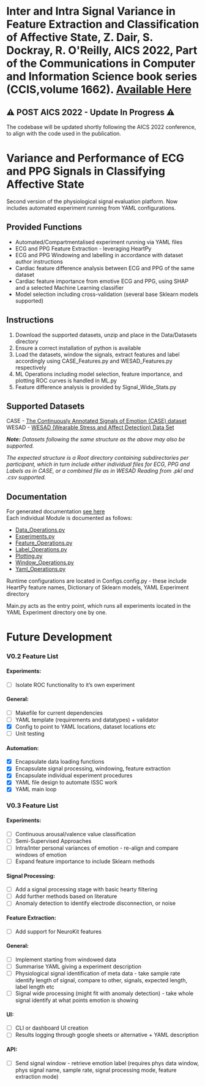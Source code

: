 # Inter and Intra Signal Variance in Feature Extraction and Classification of Affective State, Z. Dair, S. Dockray, R. O'Reilly, AICS 2022, Part of the Communications in Computer and Information Science book series (CCIS,volume 1662). [Available Here](https://link.springer.com/chapter/10.1007/978-3-031-26438-2_1)

## :warning: POST AICS 2022 -  Update In Progress :warning:  
The codebase will be updated shortly following the AICS 2022 conference, to align with the code used in the publication.  

# Variance and Performance of ECG and PPG Signals in Classifying Affective State

Second version of the physiological signal evaluation platform.
Now includes automated experiment running from YAML configurations.

## Provided Functions
- Automated/Compartmentalised experiment running via YAML files
- ECG and PPG Feature Extraction - leveraging HeartPy
- ECG and PPG Windowing and labelling in accordance with dataset author instructions
- Cardiac feature difference analysis between ECG and PPG of the same dataset
- Cardiac feature importance from emotive ECG and PPG, using SHAP and a selected Machine Learning classifier
- Model selection including cross-validation (several base Sklearn models supported)

## Instructions
1. Download the supported datasets, unzip and place in the Data/Datasets directory
2. Ensure a correct installation of python is available
3. Load the datasets, window the signals, extract features and label accordingly using CASE_Features.py and WESAD_Features.py respectively
4. ML Operations including model selection, feature importance, and plotting ROC curves is handled in ML.py
5. Feature difference analysis is provided by Signal_Wide_Stats.py


## Supported Datasets
CASE - [The Continuously Annotated Signals of Emotion (CASE) dataset](https://www.nature.com/articles/s41597-019-0209-0)  
WESAD - [WESAD (Wearable Stress and Affect Detection) Data Set](https://archive.ics.uci.edu/ml/datasets/WESAD)

**_Note:_** _Datasets following the same structure as the above may also be supported._

 _The expected structure is a Root directory containing subdirectories per participant, which in turn include either individual files for ECG, PPG and Labels as in CASE, or a combined file as in WESAD
 Reading from .pkl and .csv supported._ 

## Documentation
For generated documentation [see here](https://github.com/ZacDair/Emo_Phys_Eval/tree/master/Docs/html/Modules/index.html)  
Each individual Module is documented as follows:
- [Data_Operations.py](https://github.com/ZacDair/Emo_Phys_Eval/tree/master/Docs/html/Modules/Data_Operations.html)
- [Experiments.py](https://github.com/ZacDair/Emo_Phys_Eval/tree/master/Docs/html/Modules/Experiments.html)
- [Feature_Operations.py](https://github.com/ZacDair/Emo_Phys_Eval/tree/master/Docs/html/Modules/Feature_Operations.html)
- [Label_Operations.py](https://github.com/ZacDair/Emo_Phys_Eval/tree/master/Docs/html/Modules/Label_Operations.html)
- [Plotting.py](https://github.com/ZacDair/Emo_Phys_Eval/tree/master/Docs/html/Modules/Plotting.html)
- [Window_Operations.py](https://github.com/ZacDair/Emo_Phys_Eval/tree/master/Docs/html/Modules/Window_Operations.html)
- [Yaml_Operations.py](https://github.com/ZacDair/Emo_Phys_Eval/tree/master/Docs/html/Modules/Yaml_Operations.html)

Runtime configurations are located in Configs.config.py - these include HeartPy feature names, Dictionary of Sklearn models, YAML Experiment directory

Main.py acts as the entry point, which runs all experiments located in the YAML Experiment directory one by one.


# Future Development
### V0.2 Feature List
#### Experiments:
- [ ] Isolate ROC functionality to it’s own experiment
#### General:
- [ ] Makefile for current dependencies
- [ ] YAML template (requirements and datatypes) + validator
- [X] Config to point to YAML locations, dataset locations etc
- [ ] Unit testing
#### Automation:
- [X] Encapsulate data loading functions
- [X] Encapsulate signal processing, windowing, feature extraction
- [X] Encapsulate individual experiment procedures
- [X] YAML file design to automate ISSC work
- [X] YAML main loop

### V0.3 Feature List
#### Experiments:
- [ ] Continuous arousal/valence value classification
- [ ] Semi-Supervised Approaches
- [ ] Intra/Inter personal variances of emotion - re-align and compare windows of emotion
- [ ] Expand feature importance to include Sklearn methods
#### Signal Processing:
- [ ] Add a signal processing stage with basic hearty filtering
- [ ] Add further methods based on literature
- [ ] Anomaly detection to identify electrode disconnection, or noise
####  Feature Extraction:
- [ ] Add support for NeuroKit features 
#### General:
- [ ] Implement starting from windowed data
- [ ] Summarise YAML giving a experiment description
- [ ] Physiological signal identification of meta data - take sample rate identify length of signal, compare to other, signals, expected length, label length etc
- [ ] Signal wide processing (might fit with anomaly detection) - take whole signal identify at what points emotion is showing
#### UI:
- [ ] CLI or dashboard UI creation
- [ ] Results logging through google sheets or alternative + YAML description
#### API:
- [ ] Send signal window - retrieve emotion label (requires phys data window, phys signal name, sample rate, signal processing mode, feature extraction mode)

